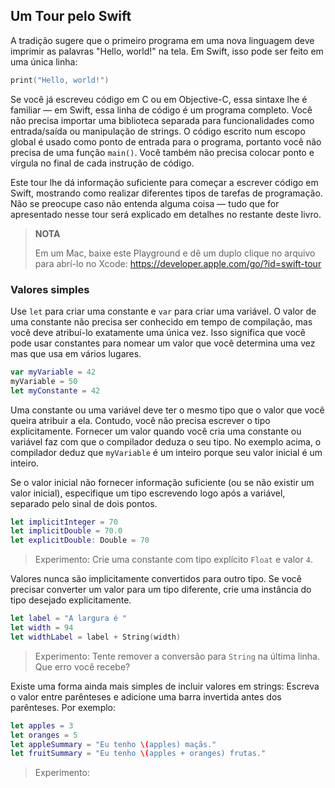 ## Um Tour pelo Swift

A tradição sugere que o primeiro programa em uma nova linguagem deve imprimir as palavras "Hello, world!" na tela. Em Swift, isso pode ser feito em uma única linha:

```swift
print("Hello, world!")
```

Se você já escreveu código em C ou em Objective-C, essa sintaxe lhe é  familiar — em Swift, essa linha de código é um programa completo. Você não precisa importar uma biblioteca separada para funcionalidades como entrada/saída ou manipulação de strings. O código escrito num escopo global é usado como ponto de entrada para o programa, portanto você não precisa de uma função `main()`. Você também não precisa colocar ponto e vírgula no final de cada instrução de código.

Este tour lhe dá informação suficiente para começar a escrever código em Swift, mostrando como realizar diferentes tipos de tarefas de programação. Não se preocupe caso não entenda alguma coisa — tudo que for apresentado nesse tour será explicado em detalhes no restante deste livro.

>**NOTA**
>
>Em um Mac, baixe este Playground e dê um duplo clique no arquivo para abrí-lo no Xcode: <a href="https://developer.apple.com/go/?id=swift-tour">https://developer.apple.com/go/?id=swift-tour</a>

### Valores simples

Use `let` para criar uma constante e `var` para criar uma variável. O valor de uma constante não precisa ser conhecido em tempo de compilação, mas você deve atribuí-lo exatamente uma única vez. Isso significa que você pode usar constantes para nomear um valor que você determina uma vez mas que usa em vários lugares.

```swift
var myVariable = 42
myVariable = 50
let myConstante = 42
```

Uma constante ou uma variável deve ter o mesmo tipo que o valor que você queira atribuir a ela. Contudo, você não precisa escrever o tipo explicitamente. Fornecer um valor quando você cria uma constante ou variável faz com que o compilador deduza o seu tipo. No exemplo acima, o compilador deduz que `myVariable` é um inteiro porque seu valor inicial é um inteiro.

Se o valor inicial não fornecer informação suficiente (ou se não existir um valor inicial), especifique um tipo escrevendo logo após a variável, separado pelo sinal de dois pontos.

```swift
let implicitInteger = 70
let implicitDouble = 70.0
let explicitDouble: Double = 70
```

>Experimento: Crie uma constante com tipo explícito `Float` e valor `4`.

Valores nunca são implicitamente convertidos para outro tipo. Se você precisar converter um valor para um tipo diferente, crie uma instância do tipo desejado explicitamente.

```swift
let label = "A largura é "
let width = 94
let widthLabel = label + String(width)
```

>Experimento: Tente remover a conversão para `String` na última linha. Que erro você recebe?

Existe uma forma ainda mais simples de incluir valores em strings: Escreva o valor entre parênteses e adicione uma barra invertida antes dos parênteses. Por exemplo:

```swift
let apples = 3
let oranges = 5
let appleSummary = "Eu tenho \(apples) maçãs."
let fruitSummary = "Eu tenho \(apples + oranges) frutas."
```

>Experimento: